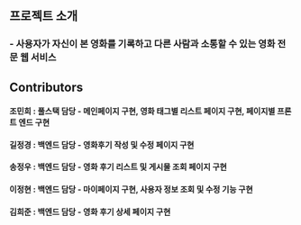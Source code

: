 ## 프로젝트 소개
### - 사용자가 자신이 본 영화를 기록하고 다른 사람과 소통할 수 있는 영화 전문 웹 서비스
## Contributors
#### 조민희 : 풀스택 담당 - 메인페이지 구현, 영화 태그별 리스트 페이지 구현, 페이지별 프론트 엔드 구현
#### 길정경 : 백엔드 담당 - 영화후기 작성 및 수정 페이지 구현
#### 송정우 : 백엔드 담당 - 영화 후기 리스트 및 게시물 조회 페이지 구현
#### 이정현 : 백엔드 담당 - 마이페이지 구현, 사용자 정보 조회 및 수정 기능 구현
#### 김희준 : 백엔드 담당 - 영화 후기 상세 페이지 구현

